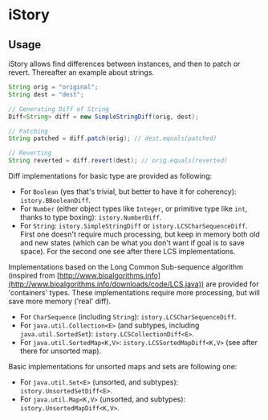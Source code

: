 # iStory

## Usage

iStory allows find differences between instances, and then to patch or revert. Thereafter an example about strings.

```java
String orig = "original";
String dest = "dest";

// Generating Diff of String
Diff<String> diff = new SimpleStringDiff(orig, dest);

// Patching
String patched = diff.patch(orig); // dest.equals(patched)

// Reverting
String reverted = diff.revert(dest); // orig.equals(reverted)
```

Diff implementations for basic type are provided as following:

- For `Boolean` (yes that's trivial, but better to have it for coherency): `istory.BBooleanDiff`.
- For `Number` (either object types like `Integer`, or primitive type like `int`, thanks to type boxing): `istory.NumberDiff`.
- For `String`: `istory.SimpleStringDiff` or `istory.LCSCharSequenceDiff`. First one doesn't require much processing, but keep in memory both old and new states (which can be what you don't want if goal is to save space). For the second one see after there LCS implementations.

Implementations based on the Long Common Sub-sequence algorithm (inspired from [http://www.bioalgorithms.info](http://www.bioalgorithms.info/downloads/code/LCS.java)) are provided for 'containers' types. These implementations require more processing, but will save more memory ('real' diff).

- For `CharSequence` (including `String`): `istory.LCSCharSequenceDiff`.
- For `java.util.Collection<E>` (and subtypes, including `java.util.SortedSet`): `istory.LCSCollectionDiff<E>`.
- For `java.util.SortedMap<K,V>`: `istory.LCSSortedMapDiff<K,V>` (see after there for unsorted map).

Basic implementations for unsorted maps and sets are following one:

- For `java.util.Set<E>` (unsorted, and subtypes): `istory.UnsortedSetDiff<E>`.
- For `java.util.Map<K,V>` (unsorted, and subtypes): `istory.UnsortedMapDiff<K,V>`.